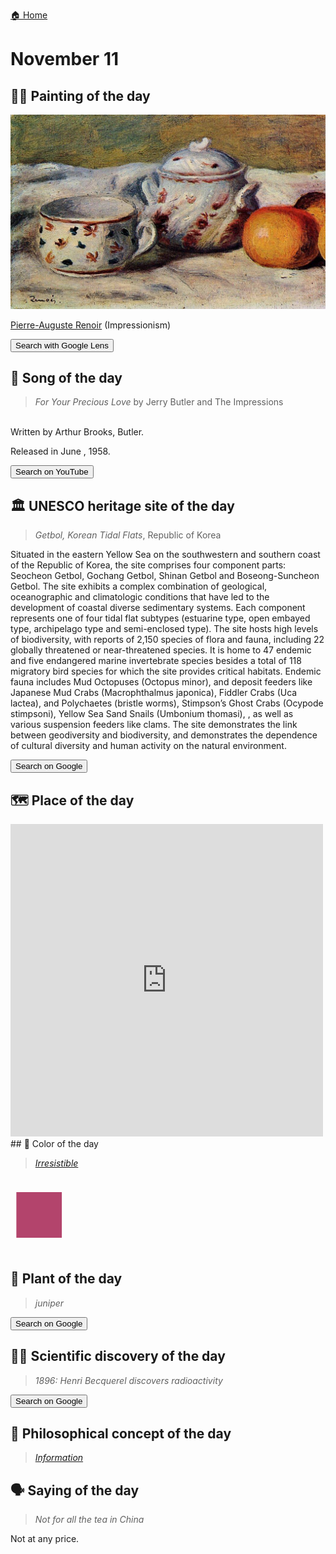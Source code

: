 
[🏠 Home](../../index.md)

# November 11

## 🧑‍🎨 Painting of the day

<img width="600" src="../img/Pierre-Auguste_Renoir_3.jpg">

[Pierre-Auguste Renoir](http://en.wikipedia.org/wiki/Pierre-Auguste_Renoir) (Impressionism)

<button class="btn btn-success"
onclick=" window.open('https://lens.google.com/uploadbyurl?url=https://iretes.github.io/one-a-day/data/img/Pierre-Auguste_Renoir_3.jpg','_blank')">
Search with Google Lens
</button>

## 🎼 Song of the day

> *For Your Precious Love*
by Jerry Butler and The Impressions

<br />Written by Arthur Brooks, Butler.

Released in June , 1958.

<button class="btn btn-success"
onclick=" window.open('http://www.youtube.com/search?q=For Your Precious Love by Jerry Butler and The Impressions','_blank')">
Search on YouTube
</button>

## 🏛️ UNESCO heritage site of the day

> *Getbol, Korean Tidal Flats*, Republic of Korea

<p>Situated in the eastern Yellow Sea on the southwestern and southern coast of the Republic of Korea, the site comprises four component parts: Seocheon Getbol, Gochang Getbol, Shinan Getbol and Boseong-Suncheon Getbol. The site exhibits a complex combination of geological, oceanographic and climatologic conditions that have led to the development of coastal diverse sedimentary systems. Each component represents one of four tidal flat subtypes (estuarine type, open embayed type, archipelago type and semi-enclosed type). The site hosts high levels of biodiversity, with reports of 2,150 species of flora and fauna, including 22 globally threatened or near-threatened species. It is home to 47 endemic and five endangered marine invertebrate species besides a total of 118 migratory bird species for which the site provides critical habitats. Endemic fauna includes Mud Octopuses (Octopus minor), and deposit feeders like Japanese Mud Crabs (Macrophthalmus japonica), Fiddler Crabs (Uca lactea), and Polychaetes (bristle worms), Stimpson’s Ghost Crabs (Ocypode stimpsoni), Yellow Sea Sand Snails (Umbonium thomasi), , as well as various suspension feeders like clams. The site demonstrates the link between geodiversity and biodiversity, and demonstrates the dependence of cultural diversity and human activity on the natural environment.</p>

<button class="btn btn-success"
onclick=" window.open('http://www.google.com/search?q=Getbol, Korean Tidal Flats','_blank')">
Search on Google
</button>

## 🗺️ Place of the day

<iframe
src="https://www.mapcrunch.com"
name="mapcrunch"
width="500"
height="500"
allowTransparency="true"
scrolling="no"
frameborder="0"
>
</iframe>
## 🎨 Color of the day

> *[Irresistible](https://en.wikipedia.org/wiki/Cerise_(color)#Irresistible)*

<div style="color:#B3446C; font-size: 100px;">&#9632;</div>

## 🌿 Plant of the day

> *juniper*

<button class="btn btn-success"
onclick=" window.open('http://www.google.com/search?q=juniper','_blank')">
Search on Google
</button>

## 🧑‍🔬 Scientific discovery of the day

> *1896: Henri Becquerel discovers radioactivity*

<button class="btn btn-success"
onclick=" window.open('http://www.google.com/search?q=1896: Henri Becquerel discovers radioactivity','_blank')"> 
Search on Google
</button>

## 💭 Philosophical concept of the day

> *[Information](https://en.wikipedia.org/wiki/Information)*

## 🗣️ Saying of the day

> *Not for all the tea in China*

Not at any price.
